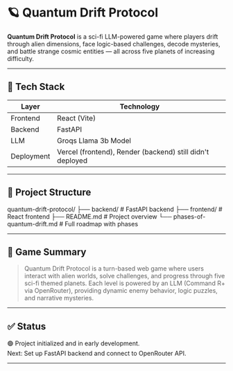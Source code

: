 # 🪐 Quantum Drift Protocol

**Quantum Drift Protocol** is a sci-fi LLM-powered game where players drift through alien dimensions, face logic-based challenges, decode mysteries, and battle strange cosmic entities — all across five planets of increasing difficulty.

---

## 🚀 Tech Stack

| Layer     | Technology                         |
|-----------|-------------------------------------|
| Frontend  | React (Vite)                        |
| Backend   | FastAPI                             |
| LLM       | Groqs Llama 3b Model      |
| Deployment| Vercel (frontend), Render (backend) still didn't deployed |

---

## 📂 Project Structure

quantum-drift-protocol/
├── backend/ # FastAPI backend
├── frontend/ # React frontend
├── README.md # Project overview
└── phases-of-quantum-drift.md # Full roadmap with phases


---

## 🌌 Game Summary

> Quantum Drift Protocol is a turn-based web game where users interact with alien worlds, solve challenges, and progress through five sci-fi themed planets. Each level is powered by an LLM (Command R+ via OpenRouter), providing dynamic enemy behavior, logic puzzles, and narrative mysteries.

---

## ✅ Status

🟢 Project initialized and in early development.  
Next: Set up FastAPI backend and connect to OpenRouter API.

---
